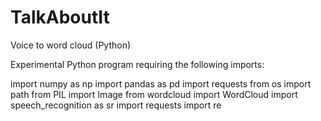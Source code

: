 # TalkAboutIt
Voice to word cloud (Python)

Experimental Python program requiring the following imports:

import numpy as np
import pandas as pd
import requests
from os import path
from PIL import Image
from wordcloud import WordCloud
import speech_recognition as sr 
import requests
import re
